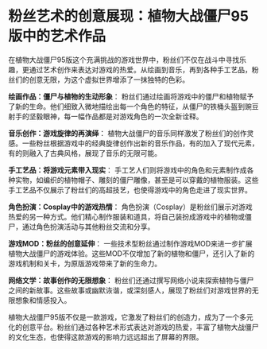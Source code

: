 # 粉丝艺术的创意展现：植物大战僵尸95版中的艺术作品

在植物大战僵尸95版这个充满挑战的游戏世界中，粉丝们不仅在战斗中寻找乐趣，更通过艺术创作来表达对游戏的热爱。从绘画到音乐，再到各种手工艺品，粉丝们的创意无限，为这个虚拟世界增添了一抹独特的色彩。

**绘画作品：僵尸与植物的生动形象**：
粉丝们通过绘画将游戏中的僵尸和植物赋予了新的生命。他们细致入微地描绘出每一个角色的特征，从僵尸的铁桶头盔到豌豆射手的坚毅眼神，每一幅作品都是对游戏角色的一次全新诠释。

**音乐创作：游戏旋律的再演绎**：
植物大战僵尸的音乐同样激发了粉丝们的创作灵感。一些粉丝根据游戏中的经典旋律创作出新的音乐作品，有的加入了现代元素，有的则融入了古典风格，展现了音乐的无限可能。

**手工艺品：将游戏元素带入现实**：
手工艺人们则将游戏中的角色和元素制作成各种实物，如编织的植物帽子、雕刻的僵尸雕像，甚至是可以穿戴的植物服装。这些手工艺品不仅展示了粉丝们的高超技艺，也使得游戏中的角色走进了现实世界。

**角色扮演：Cosplay中的游戏热情**：
角色扮演（Cosplay）是粉丝们展示对游戏热爱的另一种方式。他们精心制作服装和道具，将自己装扮成游戏中的植物或僵尸，通过角色扮演活动与其他粉丝交流和分享。

**游戏MOD：粉丝的创意延伸**：
一些技术型粉丝通过制作游戏MOD来进一步扩展植物大战僵尸的游戏体验。这些MOD不仅增加了新的植物和僵尸，还引入了新的游戏机制和关卡，为原版游戏带来了新的生命力。

**网络文学：故事创作的无限想象**：
粉丝们还通过撰写网络小说来探索植物与僵尸之间的新故事。这些故事或幽默诙谐，或深刻感人，展现了粉丝们对游戏世界的无限想象和情感投入。

植物大战僵尸95版不仅是一款游戏，它激发了粉丝们的创造力，成为了一个多元化的创意平台。粉丝们通过各种艺术形式表达对游戏的热爱，丰富了植物大战僵尸的文化生态，也使得这款游戏的影响力远远超出了屏幕的界限。